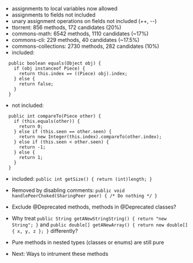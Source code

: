 
- assignments to local variables now allowed
- assignments to fields not included
- unary assignment operations on fields not included (++, --)
- ttorrent: 856 methods, 172 candidates (20%)
- commons-math: 6542 methods, 1110 candidates (~17%)
- commons-cli: 229 methods, 40 candidates (~17.5%)
- commons-collections: 2730 methods, 282 candidates (10%)
- included:
```
  public boolean equals(Object obj) {
    if (obj instanceof Piece) {
      return this.index == ((Piece) obj).index;
    } else {
      return false;
    }
  }
```

- not included:
```
  public int compareTo(Piece other) {
    if (this.equals(other)) {
      return 0;
    } else if (this.seen == other.seen) {
      return new Integer(this.index).compareTo(other.index);
    } else if (this.seen < other.seen) {
      return -1;
    } else {
      return 1;
    }
  }
```

- included: `public int getSize() { return (int)length; } `

- Removed by disabling comments: `public void handlePeerChoked(SharingPeer peer) { /* Do nothing */ }`

- Exclude @Deprecated methods, methods in @Deprecated classes?

- Why treat `public String getANewStringString() { return "new String"; }` and `public double[] getANewArray() { return new double[] { x, y, z }; }` differently?

- Pure methods in nested types (classes or enums) are still pure

- Next: Ways to intrument these methods

